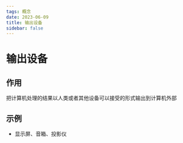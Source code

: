 ```yaml
---
tags: 概念
date: 2023-06-09
title: 输出设备
sidebar: false
---
```

# 输出设备

## 作用

把计算机处理的结果以人类或者其他设备可以接受的形式输出到计算机外部

## 示例

- 显示屏、音箱、投影仪